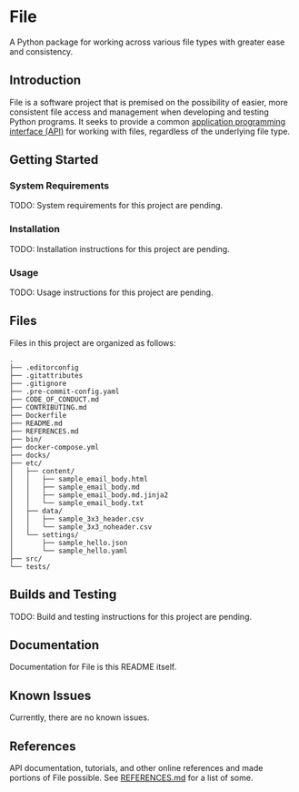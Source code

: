 # File

A Python package for working across various file types with greater ease and
consistency.

## Introduction

File is a software project that is premised on the possibility of easier, more
consistent file access and management when developing and testing Python
programs. It seeks to provide a common [application programming interface (API)][API]
for working with files, regardless of the underlying file type.

## Getting Started

### System Requirements

TODO: System requirements for this project are pending.

### Installation

TODO: Installation instructions for this project are pending.

### Usage

TODO: Usage instructions for this project are pending.

## Files

Files in this project are organized as follows:

```console
.
├── .editorconfig
├── .gitattributes
├── .gitignore
├── .pre-commit-config.yaml
├── CODE_OF_CONDUCT.md
├── CONTRIBUTING.md
├── Dockerfile
├── README.md
├── REFERENCES.md
├── bin/
├── docker-compose.yml
├── docks/
├── etc/
│   ├── content/
│   │   ├── sample_email_body.html
│   │   ├── sample_email_body.md
│   │   ├── sample_email_body.md.jinja2
│   │   └── sample_email_body.txt
│   ├── data/
│   │   ├── sample_3x3_header.csv
│   │   └── sample_3x3_noheader.csv
│   └── settings/
│       ├── sample_hello.json
│       └── sample_hello.yaml
├── src/
└── tests/
```

## Builds and Testing

TODO: Build and testing instructions for this project are pending.

## Documentation

Documentation for File is this README itself.

## Known Issues

Currently, there are no known issues.

## References

API documentation, tutorials, and other online references and made portions of
File possible. See [REFERENCES.md](REFERENCES.md) for a list of some.

[API]: https://en.wikipedia.org/wiki/API
[CICD]: https://en.wikipedia.org/wiki/CI/CD
[Git]: https://git-scm.com/
[GitFlow]: https://github.com/nvie/gitflow
[GNU Bash]: https://www.gnu.org/software/bash/
[GNU Make]: https://www.gnu.org/software/make/
[Linux]: https://www.linuxfoundation.org
[Windows]: https://www.microsoft.com/en-us/windows
[WSL]: https://docs.microsoft.com/en-us/windows/wsl/about
[macOS]: https://www.apple.com/macos/
